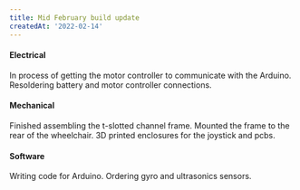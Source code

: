 ```yaml
---
title: Mid February build update
createdAt: '2022-02-14'
---
```


#### Electrical
In process of getting the motor controller to communicate with the Arduino. Resoldering battery and motor controller connections.

#### Mechanical
Finished assembling the t-slotted channel frame. Mounted the frame to the rear of the wheelchair.
3D printed enclosures for the joystick and pcbs.

#### Software
Writing code for Arduino. Ordering gyro and ultrasonics sensors.
